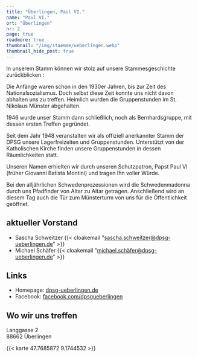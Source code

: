 ```yaml
---
title: "Überlingen, Paul VI."
name: "Paul VI."
ort: "Überlingen"
nr: 2
page: true
readmore: true
thumbnail: "/img/staemme/ueberlingen.webp"
thumbnail_hide_post: true
---
```

In unserem Stamm können wir stolz auf unsere Stammesgeschichte zurückblicken :

Die Anfänge waren schon in den 1930er Jahren, bis zur Zeit des Nationalsozialismus. Doch selbst diese Zeit konnte uns nicht davon abhalten uns zu treffen. Heimlich wurden die Gruppenstunden im St. Nikolaus Münster abgehalten.

1946 wurde unser Stamm dann schließlich, noch als Bernhardsgruppe, mit dessen ersten Treffen gegründet.

Seit dem Jahr 1948 veranstalten wir als offiziell anerkannter Stamm der DPSG unsere Lagerfreizeiten und Gruppenstunden. Unterstützt von der Katholischen Kirche finden unsere Gruppenstunden in dessen Räumlichkeiten statt.

Unseren Namen erhielten wir durch unseren Schutzpatron, Papst Paul VI (früher Giovanni Batista Montini) und tragen Ihn voller Würde.

Bei den alljährlichen Schwedenprozessionen wird die Schwedenmadonna durch uns Pfadfinder von Altar zu Altar getragen. Anschließend wird an diesem Tag auch die Tür zum Münsterturm von uns für die Öffentlichkeit geöffnet.

## aktueller Vorstand

* Sascha Schweitzer {{< cloakemail "sascha.schweitzer@dpsg-ueberlingen.de" >}}  
* Michael Schäfer {{< cloakemail "michael.schäfer@dpsg-ueberlingen.de" >}}

## Links

* Homepage: [dpsg-ueberlingen.de](http://dpsg-ueberlingen.de)
* Facebook: [facebook.com/dpsgueberlingen](https://www.facebook.com/dpsgueberlingen)

## Wo wir uns treffen

Langgasse 2  
88662 Überlingen  

{{< karte 47.7685872 9.1744532 >}}
